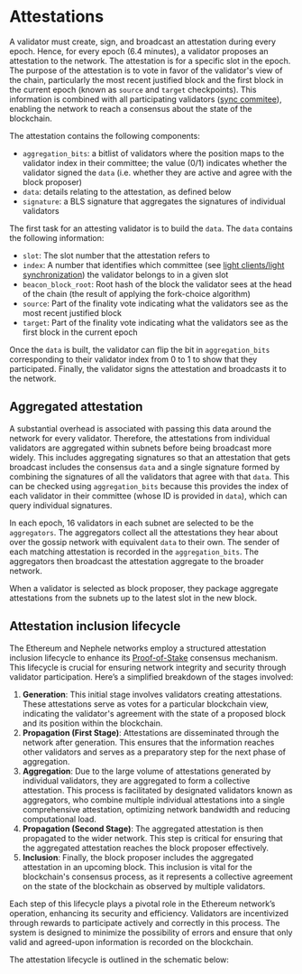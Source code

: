 # Attestations

A validator must create, sign, and broadcast an attestation during every epoch. Hence, for every epoch (6.4 minutes), a validator proposes an attestation to the network. The attestation is for a specific slot in the epoch. The purpose of the attestation is to vote in favor of the validator's view of the chain, particularly the most recent justified block and the first block in the current epoch (known as `source` and `target` checkpoints). This information is combined with all participating validators ([sync commitee](../basics/nodes-and-clients.md)), enabling the network to reach a consensus about the state of the blockchain.

The attestation contains the following components:

* `aggregation_bits`: a bitlist of validators where the position maps to the validator index in their committee; the value (0/1) indicates whether the validator signed the `data` (i.e. whether they are active and agree with the block proposer)
* `data`: details relating to the attestation, as defined below
* `signature`: a BLS signature that aggregates the signatures of individual validators

The first task for an attesting validator is to build the `data`. The `data` contains the following information:

* `slot`: The slot number that the attestation refers to
* `index`: A number that identifies which committee (see [light clients/light synchronization](../basics/nodes-and-clients.md)) the validator belongs to in a given slot
* `beacon_block_root`: Root hash of the block the validator sees at the head of the chain (the result of applying the fork-choice algorithm)
* `source`: Part of the finality vote indicating what the validators see as the most recent justified block
* `target`: Part of the finality vote indicating what the validators see as the first block in the current epoch

Once the `data` is built, the validator can flip the bit in `aggregation_bits` corresponding to their validator index from 0 to 1 to show that they participated. Finally, the validator signs the attestation and broadcasts it to the network.

## Aggregated attestation <a href="#aggregated-attestation" id="aggregated-attestation"></a>

A substantial overhead is associated with passing this data around the network for every validator. Therefore, the attestations from individual validators are aggregated within subnets before being broadcast more widely. This includes aggregating signatures so that an attestation that gets broadcast includes the consensus `data` and a single signature formed by combining the signatures of all the validators that agree with that `data`. This can be checked using `aggregation_bits` because this provides the index of each validator in their committee (whose ID is provided in `data`), which can query individual signatures.

In each epoch, 16 validators in each subnet are selected to be the `aggregators`. The aggregators collect all the attestations they hear about over the gossip network with equivalent `data` to their own. The sender of each matching attestation is recorded in the `aggregation_bits`. The aggregators then broadcast the attestation aggregate to the broader network.

When a validator is selected as block proposer, they package aggregate attestations from the subnets up to the latest slot in the new block.

## Attestation inclusion lifecycle <a href="#attestation-inclusion-lifecycle" id="attestation-inclusion-lifecycle"></a>

The Ethereum and Nephele networks employ a structured attestation inclusion lifecycle to enhance its [Proof-of-Stake](proof-of-stake.md) consensus mechanism. This lifecycle is crucial for ensuring network integrity and security through validator participation. Here’s a simplified breakdown of the stages involved:

1. **Generation**: This initial stage involves validators creating attestations. These attestations serve as votes for a particular blockchain view, indicating the validator's agreement with the state of a proposed block and its position within the blockchain.
2. **Propagation (First Stage)**: Attestations are disseminated through the network after generation. This ensures that the information reaches other validators and serves as a preparatory step for the next phase of aggregation.
3. **Aggregation**: Due to the large volume of attestations generated by individual validators, they are aggregated to form a collective attestation. This process is facilitated by designated validators known as aggregators, who combine multiple individual attestations into a single comprehensive attestation, optimizing network bandwidth and reducing computational load.
4. **Propagation (Second Stage)**: The aggregated attestation is then propagated to the wider network. This step is critical for ensuring that the aggregated attestation reaches the block proposer effectively.
5. **Inclusion**: Finally, the block proposer includes the aggregated attestation in an upcoming block. This inclusion is vital for the blockchain's consensus process, as it represents a collective agreement on the state of the blockchain as observed by multiple validators.

Each step of this lifecycle plays a pivotal role in the Ethereum network’s operation, enhancing its security and efficiency. Validators are incentivized through rewards to participate actively and correctly in this process. The system is designed to minimize the possibility of errors and ensure that only valid and agreed-upon information is recorded on the blockchain.

The attestation lifecycle is outlined in the schematic below:

<figure><img src="https://ethereum.org/_next/image/?url=%2Fcontent%2Fdevelopers%2Fdocs%2Fconsensus-mechanisms%2Fpos%2Fattestations%2Fattestation_schematic.png&#x26;w=1920&#x26;q=75" alt=""><figcaption></figcaption></figure>
